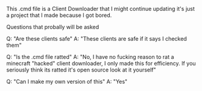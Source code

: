 This .cmd file is a Client Downloader that I might continue updating it's just a project that I made because I got bored.

Questions that probally will be asked

Q: "Are these clients safe"
A: "These clients are safe if it says I checked them"

Q: "Is the .cmd file ratted"
A: "No, I have no fucking reason to rat a minecraft "hacked" client downloader, I only made this for efficiency. If you seriously think its ratted it's open source look at it yourself"

Q: "Can I make my own version of this"
A: "Yes"

